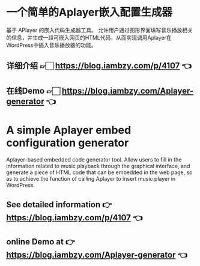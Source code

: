 # 一个简单的Aplayer嵌入配置生成器
 基于 APlayer 的嵌入代码生成器工具。
 允许用户通过图形界面填写音乐播放相关的信息，并生成一段可嵌入网页的HTML代码，从而实现调用Aplayer在WordPress中插入音乐播放器的功能。
 
## 详细介绍 👉🏻 https://blog.iambzy.com/p/4107 👈
## 在线Demo 👉🏻 https://blog.iambzy.com/Aplayer-generator 👈





# A simple Aplayer embed configuration generator
Aplayer-based embedded code generator tool.
Allow users to fill in the information related to music playback through the graphical interface, and generate a piece of HTML code that can be embedded in the web page, so as to achieve the function of calling Aplayer to insert music player in WordPress.

## See detailed information 👉 https://blog.iambzy.com/p/4107 👈
## online Demo at 👉 https://blog.iambzy.com/Aplayer-generator 👈

